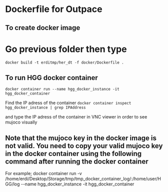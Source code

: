 # Dockerfile for Outpace


## To create docker image 
# Go previous folder then type
`docker build -t erditmp/her_dt -f docker/Dockerfile .`

## To run HGG docker container

`docker container run --name hgg_docker_instance -it hgg_docker_container`

Find the IP adress of the container
`docker container inspect hgg_docker_instance | grep IPAddress`

and type the IP adress of the container in VNC viewer in order to see mujoco visually

## Note that the mujoco key in the docker image is not valid. You need to copy your valid mujoco key in the docker container using the following command after running the docker container  


For example;
docker container run -v /home/erdi/Desktop/Storage/tmp/tmp_docker_container_log/:/home/user/HGG/log --name hgg_docker_instance -it hgg_docker_container


